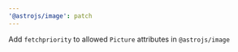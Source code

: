 ```yaml
---
'@astrojs/image': patch
---
```


Add `fetchpriority` to allowed `Picture` attributes in `@astrojs/image`
